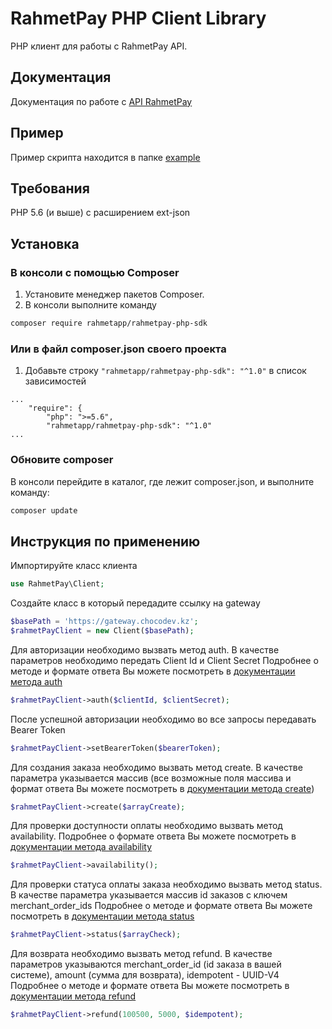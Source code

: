 # RahmetPay PHP Client Library
PHP клиент для работы с RahmetPay API. 

## Документация
Документация по работе с [API RahmetPay](https://rahmetpay.readthedocs.io/en/latest/)

## Пример
Пример скрипта находится в папке [example](https://github.com/rahmetapp/rahmetpay-php-sdk/tree/master/example)

## Требования
PHP 5.6 (и выше) с расширением ext-json

## Установка
### В консоли с помощью Composer

1. Установите менеджер пакетов Composer.
2. В консоли выполните команду
```bash
composer require rahmetapp/rahmetpay-php-sdk
```

### Или в файл composer.json своего проекта
1. Добавьте строку `"rahmetapp/rahmetpay-php-sdk": "^1.0"` в список зависимостей
```
...
    "require": {
        "php": ">=5.6",
        "rahmetapp/rahmetpay-php-sdk": "^1.0"
...
```

### Обновите composer
В консоли перейдите в каталог, где лежит composer.json, и выполните команду:
```bash
composer update
```

## Инструкция по применению

Импортируйте класс клиента
```php
use RahmetPay\Client;
```

Создайте класс в который передадите ссылку на gateway
```php
$basePath = 'https://gateway.chocodev.kz';
$rahmetPayClient = new Client($basePath);
```

Для авторизации необходимо вызвать метод auth.
В качестве параметров необходимо передать Client Id и Client Secret
Подробнее о методе и формате ответа Вы можете посмотреть в [документации метода auth](https://rahmetpay.readthedocs.io/en/latest/auth/)
```php
$rahmetPayClient->auth($clientId, $clientSecret);
```

После успешной авторизации необходимо во все запросы передавать Bearer Token
```php
$rahmetPayClient->setBearerToken($bearerToken);
```

Для создания заказа необходимо вызвать метод create.
В качестве параметра указывается массив (все возможные поля массива и формат ответа Вы можете посмотреть в [документации метода create](https://rahmetpay.readthedocs.io/en/latest/order/))
```php
$rahmetPayClient->create($arrayCreate);
```

Для проверки доступности оплаты необходимо вызвать метод availability.
Подробнее о формате ответа Вы можете посмотреть в [документации метода availability](https://rahmetpay.readthedocs.io/en/latest/availability/)
```php
$rahmetPayClient->availability();
```

Для проверки статуса оплаты заказа необходимо вызвать метод status.
В качестве параметра указывается массив id заказов с ключем merchant_order_ids
Подробнее о методе и формате ответа Вы можете посмотреть в [документации метода status](https://rahmetpay.readthedocs.io/en/latest/status/)
```php
$rahmetPayClient->status($arrayCheck);
```


Для возврата необходимо вызвать метод refund.
В качестве параметров указываются merchant_order_id (id заказа в вашей системе), amount (сумма для возврата), idempotent - UUID-V4
Подробнее о методе и формате ответа Вы можете посмотреть в [документации метода refund](https://rahmetpay.readthedocs.io/en/latest/refund/)
```php
$rahmetPayClient->refund(100500, 5000, $idempotent);
```